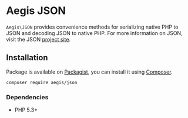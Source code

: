 # Aegis JSON

`Aegis\JSON` provides convenience methods for serializing native PHP to JSON and
decoding JSON to native PHP. For more information on JSON, visit the JSON
[project site](http://www.json.org/).

## Installation

Package is available on [Packagist](http://packagist.org/packages/aegis/jwt),
you can install it using [Composer](http://getcomposer.org).

```shell
composer require aegis/json
```

### Dependencies

- PHP 5.3+